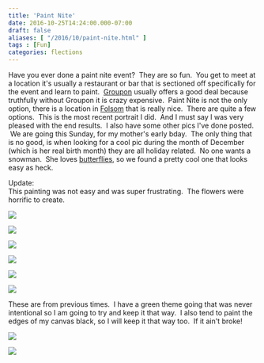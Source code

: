 ```yaml
---
title: 'Paint Nite'
date: 2016-10-25T14:24:00.000-07:00
draft: false
aliases: [ "/2016/10/paint-nite.html" ]
tags : [Fun]
categories: flections
---
```


Have you ever done a paint nite event?  They are so fun.  You get to meet at a location it's usually a restaurant or bar that is sectioned off specifically for the event and learn to paint.  [Groupon](https://www.groupon.com/deals/paint-nite-7-96-sacramento?utm_source=google&utm_medium=cpc&utm_campaign=us_dt_sea_ggl_txt_ttt_sr_cbp_ch1_nbr_k*paint%20nite_m*e_d*sacramento-RTC-Root_g*RTC-paint-nite-7-96-sacramento-EXACT_c*153257627250_ap*1t1_t*aud-57682250989:kwd-39905503576&loc_physical_ms=9032525&loc_interest_ms=) usually offers a good deal because truthfully without Groupon it is crazy expensive.  Paint Nite is not the only option, there is a location in [Folsom](http://gopalladio.com/shopping/store/painted) that is really nice.  There are quite a few options.  This is the most recent portrait I did.  And I must say I was very pleased with the end results.  I also have some other pics I've done posted.  We are going this Sunday, for my mother's early bday.  The only thing that is no good, is when looking for a cool pic during the month of December (which is her real birth month) they are all holiday related.  No one wants a snowman.  She loves [butterflies](https://www.paintnite.com/events/1107978.html), so we found a pretty cool one that looks easy as heck.  
  
Update:  
This painting was not easy and was super frustrating.  The flowers were horrific to create.  

[![](https://3.bp.blogspot.com/-zMB9iYTMKkU/WBoXvljhSAI/AAAAAAAAA6k/R0koKYbtxkMoKevh3g6dsCUlX6WZZ_SoACLcB/s640/IMG_6995%255B1%255D.JPG)](https://3.bp.blogspot.com/-zMB9iYTMKkU/WBoXvljhSAI/AAAAAAAAA6k/R0koKYbtxkMoKevh3g6dsCUlX6WZZ_SoACLcB/s1600/IMG_6995%255B1%255D.JPG)

  
  
  
  

[![](https://3.bp.blogspot.com/-DUh3_vmTYBE/WA_L6upPP3I/AAAAAAAAA5Q/_fX6jGbVlEgmlfg7D6aFvJdsQ0TkxepMQCLcB/s640/IMG_6637%255B1%255D.JPG)](https://3.bp.blogspot.com/-DUh3_vmTYBE/WA_L6upPP3I/AAAAAAAAA5Q/_fX6jGbVlEgmlfg7D6aFvJdsQ0TkxepMQCLcB/s1600/IMG_6637%255B1%255D.JPG)

  

[![](https://1.bp.blogspot.com/-KC3USSqM7cI/WA_L7xrsXsI/AAAAAAAAA5U/LQqQHQFuk3g5l6BFiZnlkbJ0jrFMKyg7gCLcB/s640/IMG_6638%255B1%255D.JPG)](https://1.bp.blogspot.com/-KC3USSqM7cI/WA_L7xrsXsI/AAAAAAAAA5U/LQqQHQFuk3g5l6BFiZnlkbJ0jrFMKyg7gCLcB/s1600/IMG_6638%255B1%255D.JPG)

  

[![](https://1.bp.blogspot.com/-s_SqWdaXzuE/WA_L96CB5HI/AAAAAAAAA5Y/lFzVDSTYaBQl-Zw-bZRfhq5uifcGo0IAwCLcB/s640/IMG_6639%255B1%255D.JPG)](https://1.bp.blogspot.com/-s_SqWdaXzuE/WA_L96CB5HI/AAAAAAAAA5Y/lFzVDSTYaBQl-Zw-bZRfhq5uifcGo0IAwCLcB/s1600/IMG_6639%255B1%255D.JPG)

  

[![](https://3.bp.blogspot.com/-gWoBj7Tewe0/WA_L_ldlqHI/AAAAAAAAA5c/nFCuNnvWJccOikzyktlOKyQvh2X-RwecwCLcB/s640/IMG_6640%255B1%255D.JPG)](https://3.bp.blogspot.com/-gWoBj7Tewe0/WA_L_ldlqHI/AAAAAAAAA5c/nFCuNnvWJccOikzyktlOKyQvh2X-RwecwCLcB/s1600/IMG_6640%255B1%255D.JPG)

  

[![](https://2.bp.blogspot.com/-nDzZwdT3GWI/WA_MCgmGnsI/AAAAAAAAA5g/3sS5TeLTIx8nFVFBJYD0kCFXNWb1VP2sgCLcB/s640/IMG_6641%255B1%255D.JPG)](https://2.bp.blogspot.com/-nDzZwdT3GWI/WA_MCgmGnsI/AAAAAAAAA5g/3sS5TeLTIx8nFVFBJYD0kCFXNWb1VP2sgCLcB/s1600/IMG_6641%255B1%255D.JPG)

These are from previous times.  I have a green theme going that was never intentional so I am going to try and keep it that way.  I also tend to paint the edges of my canvas black, so I will keep it that way too.  If it ain't broke!

[![](https://1.bp.blogspot.com/-XNDTHjxEC6I/WA_NLdzQJAI/AAAAAAAAA5k/9iKTLo5XleQU3d3Nhyk8QhuH71gQje_oQCLcB/s640/IMG_6904%255B1%255D.PNG)](https://1.bp.blogspot.com/-XNDTHjxEC6I/WA_NLdzQJAI/AAAAAAAAA5k/9iKTLo5XleQU3d3Nhyk8QhuH71gQje_oQCLcB/s1600/IMG_6904%255B1%255D.PNG)

  

[![](https://3.bp.blogspot.com/-z-EcVMFok40/WA_NOagHEfI/AAAAAAAAA5o/HYsF9FGP0JECpwZSsa_SFplXqeQFNuXcgCLcB/s640/IMG_6905%255B1%255D.PNG)](https://3.bp.blogspot.com/-z-EcVMFok40/WA_NOagHEfI/AAAAAAAAA5o/HYsF9FGP0JECpwZSsa_SFplXqeQFNuXcgCLcB/s1600/IMG_6905%255B1%255D.PNG)